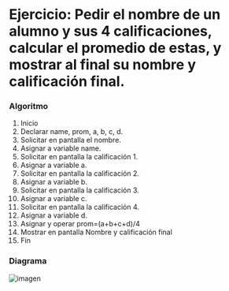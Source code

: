 # Ejercicio: Pedir el nombre de un alumno y sus 4 calificaciones, calcular el promedio de estas, y mostrar al final su nombre y calificación final.   

### Algoritmo  
1. Inicio
2. Declarar name, prom, a, b, c, d. 
3. Solicitar en pantalla el nombre.  
4. Asignar a variable name. 
5. Solicitar en pantalla la calificación 1.  
6. Asignar a variable a.  
7. Solicitar en pantalla la calificación 2.
8. Asignar a variable b.  
9. Solicitar en pantalla la calificación 3.
10. Asignar a variable c. 
11. Solicitar en pantalla la calificación 4.
12. Asignar a variable d.  
13. Asignar y operar prom=(a+b+c+d)/4  
14. Mostrar en pantalla Nombre y calificación final 
15. Fin  

### Diagrama  
![imagen](https://user-images.githubusercontent.com/102996796/163240190-142c87c2-bc27-41e4-8869-de5b1168a95a.png)
